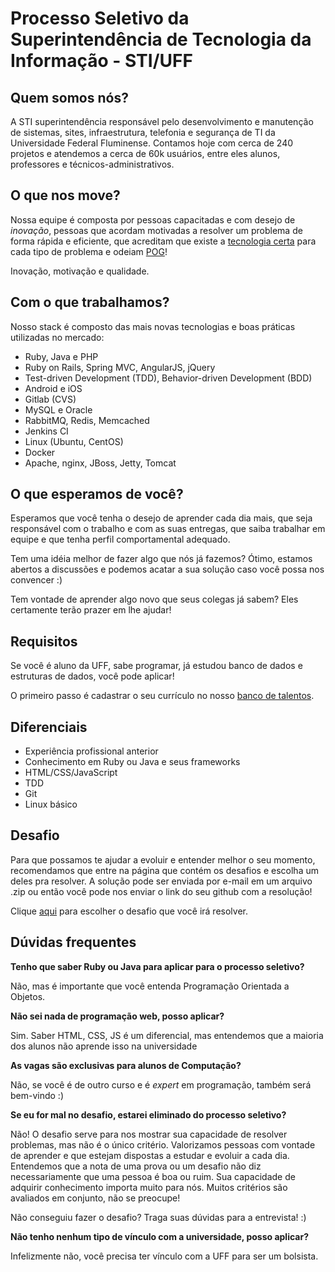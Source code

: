 # Processo Seletivo da Superintendência de Tecnologia da Informação - STI/UFF

## Quem somos nós?

A STI superintendência responsável pelo desenvolvimento e manutenção de sistemas, sites, infraestrutura, telefonia e segurança de TI 
da Universidade Federal Fluminense. Contamos hoje com cerca de 240 projetos e atendemos a cerca de 60k usuários, entre eles alunos, professores
e técnicos-administrativos.

## O que nos move?

Nossa equipe é composta por pessoas capacitadas e com desejo de *inovação*, pessoas que acordam motivadas a resolver um 
problema de forma rápida e eficiente, que acreditam que existe a [tecnologia certa](https://en.wikipedia.org/wiki/No_Silver_Bullet) 
para cada tipo de problema e odeiam [POG](https://pt.wikipedia.org/wiki/Gambiarra#Gambiarra_na_Programa.C3.A7.C3.A3o_de_Computadores)!

Inovação, motivação e qualidade. 

## Com o que trabalhamos?

Nosso stack é composto das mais novas tecnologias e boas práticas utilizadas no mercado:
 
* Ruby, Java e PHP
* Ruby on Rails, Spring MVC, AngularJS, jQuery
* Test-driven Development (TDD), Behavior-driven Development (BDD)
* Android e iOS
* Gitlab (CVS)
* MySQL e Oracle
* RabbitMQ, Redis, Memcached
* Jenkins CI
* Linux (Ubuntu, CentOS)
* Docker
* Apache, nginx, JBoss, Jetty, Tomcat

## O que esperamos de você?

Esperamos que você tenha o desejo de aprender cada dia mais, que seja responsável com o trabalho e com as suas entregas, 
que saiba trabalhar em equipe e que tenha perfil comportamental adequado.

Tem uma idéia melhor de fazer algo que nós já fazemos? Ótimo, estamos abertos a discussões e podemos acatar a sua solução
caso você possa nos convencer :)

Tem vontade de aprender algo novo que seus colegas já sabem? Eles certamente terão prazer em lhe ajudar!


## Requisitos

Se você é aluno da UFF, sabe programar, já estudou banco de dados e estruturas de dados, você pode aplicar!

O primeiro passo é cadastrar o seu currículo no nosso [banco de talentos](http://www.sti.uff.br/trabalhe-na-sti).

## Diferenciais

* Experiência profissional anterior
* Conhecimento em Ruby ou Java e seus frameworks
* HTML/CSS/JavaScript
* TDD
* Git
* Linux básico

## Desafio

Para que possamos te ajudar a evoluir e entender melhor o seu momento, recomendamos que entre na página que contém os 
desafios e escolha um deles pra resolver. A solução pode ser enviada por e-mail em um arquivo .zip ou então você pode nos enviar
o link do seu github com a resolução!

Clique [aqui](Desafios.md) para escolher o desafio que você irá resolver.

## Dúvidas frequentes

**Tenho que saber Ruby ou Java para aplicar para o processo seletivo?**

Não, mas é importante que você entenda Programação Orientada a Objetos.

**Não sei nada de programação web, posso aplicar?**

Sim. Saber HTML, CSS, JS é um diferencial, mas entendemos que a maioria dos alunos não aprende isso na universidade

**As vagas são exclusivas para alunos de Computação?**

Não, se você é de outro curso e é *expert* em programação, também será bem-vindo :)

**Se eu for mal no desafio, estarei eliminado do processo seletivo?**

Não! O desafio serve para nos mostrar sua capacidade de resolver problemas, mas não é o único critério. Valorizamos pessoas
com vontade de aprender e que estejam dispostas a estudar e evoluir a cada dia. Entendemos que a nota de uma
prova ou um desafio não diz necessariamente que uma pessoa é boa ou ruim. Sua capacidade de adquirir conhecimento importa muito para nós.
Muitos critérios são avaliados em conjunto, não se preocupe!

Não conseguiu fazer o desafio? Traga suas dúvidas para a entrevista! :)

**Não tenho nenhum tipo de vínculo com a universidade, posso aplicar?**

Infelizmente não, você precisa ter vínculo com a UFF para ser um bolsista.